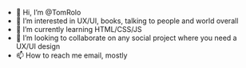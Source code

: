 - 👋 Hi, I’m @TomRolo
- 👀 I’m interested in UX/UI, books, talking to people and world overall
- 🌱 I’m currently learning HTML/CSS/JS
- 💞️ I’m looking to collaborate on any social project where you need a UX/UI design 
- 📫 How to reach me email, mostly

<!---
TomRolo/TomRolo is a ✨ special ✨ repository because its `README.md` (this file) appears on your GitHub profile.
You can click the Preview link to take a look at your changes.
--->
